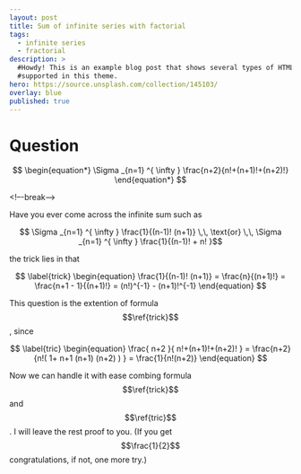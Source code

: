 ```yaml
---
layout: post
title: Sum of infinite series with factorial
tags:
  - infinite series
  - fractorial
description: >
  #Howdy! This is an example blog post that shows several types of HTML content
  #supported in this theme.
hero: https://source.unsplash.com/collection/145103/
overlay: blue
published: true
---
```


# Question

$$
\begin{equation*}
\Sigma _{n=1} ^{ \infty } \frac{n+2}{n!+(n+1)!+(n+2)!}
\end{equation*}
$$

<!–-break-–>

Have you ever come across the infinite sum such as  

$$ \Sigma _{n=1} ^{ \infty } \frac{1}{(n-1)! (n+1)} \,\, \text{or} \,\, \Sigma _{n=1} ^{ \infty } \frac{1}{(n-1)! + n! }$$

the trick lies in that  

$$
\label{trick}  
\begin{equation}
\frac{1}{(n-1)! (n+1)} = \frac{n}{(n+1)!} = \frac{n+1 - 1}{(n+1)!} = (n!)^{-1} - (n+1)!^{-1}
\end{equation}
$$

This question is the extention of formula $$\ref{trick}$$, since  

$$
\label{tric} 
\begin{equation}
\frac{ n+2 }{ n!+(n+1)!+(n+2)! } = \frac{n+2}{n!( 1+ n+1 (n+1) (n+2) ) } = \frac{1}{n!(n+2)}   
\end{equation}
$$


Now we can handle it with ease combing formula $$\ref{trick}$$ and $$\ref{tric}$$. I will leave the rest 
proof to you. (If you get $$\frac{1}{2}$$ congratulations, if not, one more try.)
